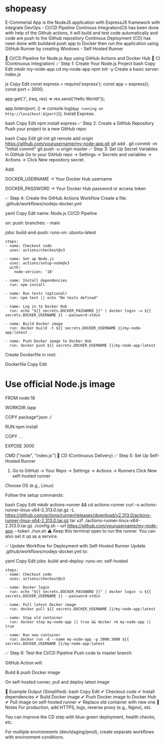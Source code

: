 # shopeasy
E-Commerial App is the NodeJS application with ExpressJS framework with integrate DevOps - CI/CD Pipeline
Continous Integration(CI) has been done with help of the Github actions, it will build and test code automatically and code are push to the Github repository
Continous Deployment (CD) has neen done with buildand push app to Docker then run the application using GitHub Runner by creating Windows - Self Hosted Runner


🔧 CI/CD Pipeline for Node.js App using GitHub Actions and Docker Hub
🧱 CI (Continuous Integration)
✅ Step 1: Create Your Node.js Project
bash
Copy
Edit
mkdir my-node-app
cd my-node-app
npm init -y
Create a basic server: index.js

js
Copy
Edit
const express = require('express');
const app = express();
const port = 3000;

app.get('/', (req, res) => res.send('Hello World!'));

app.listen(port, () => console.log(`App running on http://localhost:${port}`));
Install Express:

bash
Copy
Edit
npm install express
✅ Step 2: Create a GitHub Repository
Push your project to a new GitHub repo:

bash
Copy
Edit
git init
git remote add origin https://github.com/yourusername/my-node-app.git
git add .
git commit -m "Initial commit"
git push -u origin master
✅ Step 3: Set Up Secret Variables in GitHub
Go to your GitHub repo → Settings → Secrets and variables → Actions → Click New repository secret.

Add:

DOCKER_USERNAME → Your Docker Hub username

DOCKER_PASSWORD → Your Docker Hub password or access token

✅ Step 4: Create the GitHub Actions Workflow
Create a file:
.github/workflows/nodejs-docker.yml

yaml
Copy
Edit
name: Node.js CI/CD Pipeline

on:
  push:
    branches: 
    - main

jobs:
  build-and-push:
    runs-on: ubuntu-latest

    steps:
    - name: Checkout code
      uses: actions/checkout@v3

    - name: Set up Node.js
      uses: actions/setup-node@v3
      with:
        node-version: '18'

    - name: Install dependencies
      run: npm install

    - name: Run tests (optional)
      run: npm test || echo "No tests defined"

    - name: Log in to Docker Hub
      run: echo "${{ secrets.DOCKER_PASSWORD }}" | docker login -u ${{ secrets.DOCKER_USERNAME }} --password-stdin

    - name: Build Docker image
      run: docker build -t ${{ secrets.DOCKER_USERNAME }}/my-node-app:latest .

    - name: Push Docker image to Docker Hub
      run: docker push ${{ secrets.DOCKER_USERNAME }}/my-node-app:latest
Create Dockerfile in root:

Dockerfile
Copy
Edit
# Use official Node.js image
FROM node:18

WORKDIR /app

COPY package*.json ./

RUN npm install

COPY . .

EXPOSE 3000

CMD ["node", "index.js"]
🚀 CD (Continuous Delivery)
✅ Step 5: Set Up Self-Hosted Runner
1. Go to GitHub → Your Repo → Settings → Actions → Runners
Click New self-hosted runner

Choose OS (e.g., Linux)

Follow the setup commands:

bash
Copy
Edit
mkdir actions-runner && cd actions-runner
curl -o actions-runner-linux-x64-2.313.0.tar.gz -L https://github.com/actions/runner/releases/download/v2.313.0/actions-runner-linux-x64-2.313.0.tar.gz
tar xzf ./actions-runner-linux-x64-2.313.0.tar.gz
./config.sh --url https://github.com/yourusername/my-node-app --token <TOKEN>
./run.sh
⚠️ Keep this terminal open to run the runner. You can also set it up as a service.

✅ Update Workflow for Deployment with Self-Hosted Runner
Update .github/workflows/nodejs-docker.yml to:

yaml
Copy
Edit
jobs:
  build-and-deploy:
    runs-on: self-hosted

    steps:
    - name: Checkout code
      uses: actions/checkout@v3

    - name: Docker login
      run: echo "${{ secrets.DOCKER_PASSWORD }}" | docker login -u ${{ secrets.DOCKER_USERNAME }} --password-stdin

    - name: Pull latest Docker image
      run: docker pull ${{ secrets.DOCKER_USERNAME }}/my-node-app:latest

    - name: Stop old container
      run: docker stop my-node-app || true && docker rm my-node-app || true

    - name: Run new container
      run: docker run -d --name my-node-app -p 3000:3000 ${{ secrets.DOCKER_USERNAME }}/my-node-app:latest
✅ Step 6: Test the CI/CD Pipeline
Push code to master branch

GitHub Action will:

Build & push Docker image

On self-hosted runner, pull and deploy latest image

🧪 Example Output (Simplified):
bash
Copy
Edit
✔ Checkout code
✔ Install dependencies
✔ Build Docker image
✔ Push Docker image to Docker Hub
✔ Pull image on self-hosted runner
✔ Replace old container with new one
📌 Notes
For production, add HTTPS, logs, reverse proxy (e.g., Nginx), etc.

You can improve the CD step with blue-green deployment, health checks, etc.

For multiple environments (dev/staging/prod), create separate workflows with environment conditions.

